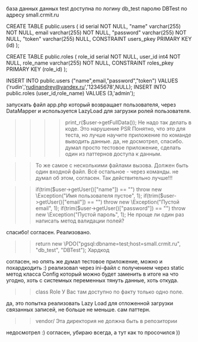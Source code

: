 база данных данных test доступна по логину db_test паролю DBTest по адресу small.crmit.ru

CREATE TABLE public.users (
	id serial NOT NULL,
	"name" varchar(255) NOT NULL,
	email varchar(255) NOT NULL,
	"password" varchar(255) NOT NULL,
	"token" varchar(255) NULL,
	CONSTRAINT users_pkey PRIMARY KEY (id)
);


CREATE TABLE public.roles (
	role_id serial NOT NULL,
	user_id int4 NOT NULL,
	role_name varchar(255) NOT NULL,
	CONSTRAINT roles_pkey PRIMARY KEY (role_id)
);


INSERT INTO public.users ("name",email,"password","token") VALUES ('rudin','rudinandrey@yandex.ru','12345678',NULL);
INSERT INTO public.roles (user_id,role_name) VALUES (3,'admin');

запускать файл app.php который возвращает пользователя, через DataMapper и используется LazyLoad для загрузки ролей пользователя.



>>>> print_r($user->getFullData());
>>Не надо так делать в коде. Это нарушение PSR
>>Понятно, что это для теста, но лучше научите приложение по команде выводить данные.
да, не досмотрел, спасибо. думал просто тестовое приложение, сделать один из паттернов доступа к данным.

>>То же самое с несколькими файлами вызова. Должен быть один входной файл. Всё остальное - через команды.
не думал об этом, согласен. Так действительно лучше!!!

>>if(trim($user->getUser()["name"]) == "") throw new \Exception("Имя пользователя пустое", 1);
>>if(trim($user->getUser()["email"]) == "") throw new \Exception("Пустой email", 1);
>>if(trim($user->getUser()["password"]) == "") throw new \Exception("Пустой пароль", 1);
>>Не проще ли один раз написать метод валидации полей?

спасибо! согласен. Реализовано.

>>return new \PDO("pgsql:dbname=test;host=small.crmit.ru", "db_test", "DBTest");
>>Хардкод

согласен, но опять же думал тестовое приложение, можно и похардкодить :) реализовал через ini-файл с получением через static метод класса Config
который можно будет заменить в итоге на что угодно, хоть с системных переменных тянуть данные, хоть откуда.

>>class Role
>>У Вас там доступно по факту только одно поле.

да, это попытка реализовать Lazy Load для отложенной загрузки связанных записей, не больше не меньше. сам паттерн.

>>vendor/
>>Эта директория не должна быть в репозитории

недосмотрел :) согласен, убираю всегда, а тут как то просочился ))

